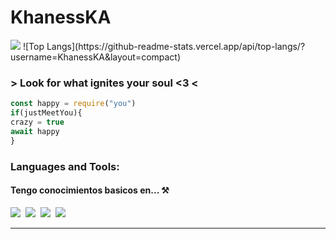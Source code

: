 # KhanessKA

<img src="https://discord.c99.nl/widget/theme-4/898444313049042974.png" />
![Top Langs](https://github-readme-stats.vercel.app/api/top-langs/?username=KhanessKA&layout=compact)

### > Look for what ignites your soul <3 <
``` js
const happy = require("you")
if(justMeetYou){
crazy = true
await happy
}

```


### Languages and Tools:

<h4>Tengo conocimientos basicos en... ⚒</h4>


<p >

<img src="https://img.shields.io/badge/html5%20-%23e34f26.svg?&style=for-the-badge&logo=html5&logoColor=white" />&nbsp;&nbsp;<img src="https://img.shields.io/badge/CSS3-1572B6?&style=for-the-badge&logo=css3&logoColor=white" />&nbsp;&nbsp;<img src="https://img.shields.io/badge/JavaScript-F7DF1E?style=for-the-badge&logo=javascript&logoColor=black" />&nbsp;&nbsp;<img src="https://img.shields.io/badge/node.js%20-%23339933.svg?&style=for-the-badge&logo=node.js&logoColor=white" />&nbsp;&nbsp;

</p>


---




